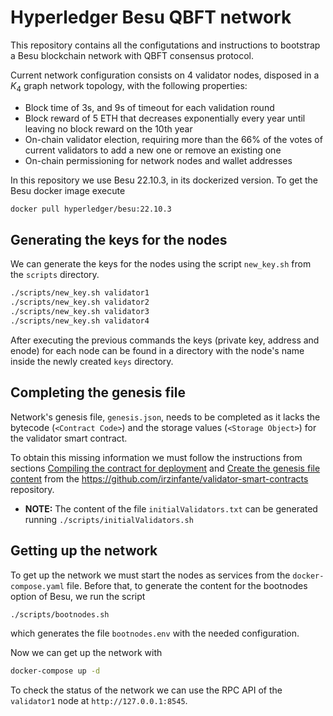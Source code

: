 # Hyperledger Besu QBFT network

This repository contains all the configutations and instructions to bootstrap a Besu blockchain network with QBFT consensus protocol.

Current network configuration consists on 4 validator nodes, disposed in a $K_4$ graph network topology, with the following properties:

- Block time of 3s, and 9s of timeout for each validation round
- Block reward of 5 ETH that decreases exponentially every year until leaving no block reward on the 10th year
- On-chain validator election, requiring more than the 66% of the votes of current validators to add a new one or remove an existing one
- On-chain permissioning for network nodes and wallet addresses

In this repository we use Besu 22.10.3, in its dockerized version. To get the Besu docker image execute

```sh
docker pull hyperledger/besu:22.10.3
```

## Generating the keys for the nodes

We can generate the keys for the nodes using the script `new_key.sh` from the `scripts` directory.

```sh
./scripts/new_key.sh validator1
./scripts/new_key.sh validator2
./scripts/new_key.sh validator3
./scripts/new_key.sh validator4
```

After executing the previous commands the keys (private key, address and enode) for each node can be found in a directory with the node's name inside the newly created `keys` directory.

## Completing the genesis file

Network's genesis file, `genesis.json`, needs to be completed as it lacks the bytecode (`<Contract Code>`) and the storage values (`<Storage Object>`) for the validator smart contract.

To obtain this missing information we must follow the instructions from sections [Compiling the contract for deployment](https://github.com/irzinfante/validator-smart-contracts#compiling-the-contract-for-deployment) and [Create the genesis file content](https://github.com/irzinfante/validator-smart-contracts#create-the-genesis-file-content) from the https://github.com/irzinfante/validator-smart-contracts repository.

- **NOTE:** The content of the file `initialValidators.txt` can be generated running `./scripts/initialValidators.sh`

## Getting up the network

To get up the network we must start the nodes as services from the `docker-compose.yaml` file. Before that, to generate the content for the bootnodes option of Besu, we run the script

```sh
./scripts/bootnodes.sh
```

which generates the file `bootnodes.env` with the needed configuration.

Now we can get up the network with

```sh
docker-compose up -d
```
To check the status of the network we can use the RPC API of the `validator1` node at `http://127.0.0.1:8545`.
